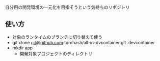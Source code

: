 自分用の開発環境の一元化を目指そうという気持ちのリポジトリ  

## 使い方
- 対象のランタイムのブランチに切り替えて使う
- git clone git@github.com:torohash/all-in-dvcontainer.git .devcontainer
- mkdir app
    - 開発対象プロジェクトのディレクトリ